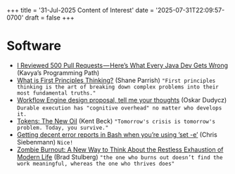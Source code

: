 +++
title = '31-Jul-2025 Content of Interest'
date = '2025-07-31T22:09:57-0700'
draft = false
+++


# Software

-   [I Reviewed 500 Pull Requests — Here&rsquo;s What Every Java Dev Gets Wrong](https://freedium.cfd/https://blog.stackademic.com/i-reviewed-500-pull-requests-heres-what-every-java-dev-gets-wrong-7d2706faa33d) (Kavya&rsquo;s Programming Path)
-   [What is First Principles Thinking?](https://fs.blog/first-principles/) (Shane Parrish) `"First principles thinking is the art of breaking down complex problems into their most fundamental truths."`
-   [Workflow Engine design proposal, tell me your thoughts](https://www.architecture-weekly.com/p/workflow-engine-design-proposal-tell) (Oskar Dudycz)
    `Durable execution has "cognitive overhead" no matter who develops it.`
-   [Tokens: The New Oil](https://tidyfirst.substack.com/p/tokens-the-new-oil) (Kent Beck) `"Tomorrow's crisis is tomorrow's problem. Today, you survive."`
-   [Getting decent error reports in Bash when you&rsquo;re using &rsquo;set -e&rsquo;](https://utcc.utoronto.ca/~cks/space/blog/programming/BashGoodSetEReports)
    (Chris Siebenmann)  `Nice!`
-   [Zombie Burnout: A New Way to Think About the Restless Exhaustion of Modern Life](https://thegrowtheq.com/zombie-burnout-a-new-way-to-think-about-the-restless-exhaustion-of-modern-life/) (Brad Stulberg) `"the one who burns out doesn’t find the work meaningful, whereas the one who thrives does"`

